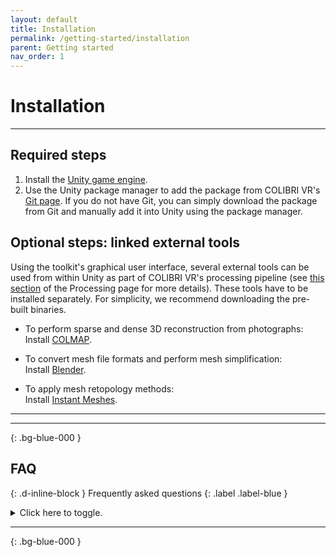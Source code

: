 ```yaml
---
layout: default
title: Installation
permalink: /getting-started/installation
parent: Getting started
nav_order: 1
---
```


# Installation

* * *

## Required steps

1. Install the [Unity game engine](https://unity.com/).
2. Use the Unity package manager to add the package from COLIBRI VR's [Git page](https://github.com/caor-mines-paristech/colibri-vr-unity-package/). If you do not have Git, you can simply download the package from Git and manually add it into Unity using the package manager.

## Optional steps: linked external tools

Using the toolkit's graphical user interface, several external tools can be used from within Unity as part of COLIBRI VR's processing pipeline (see [this section](https://caor-mines-paristech.github.io/colibri-vr/core-components/processing#external-processing-helpers) of the Processing page for more details). These tools have to be installed separately. For simplicity, we recommend downloading the pre-built binaries.

- To perform sparse and dense 3D reconstruction from photographs:<br/>
Install [COLMAP](https://colmap.github.io/).

- To convert mesh file formats and perform mesh simplification:<br/>
Install [Blender](https://www.blender.org/).

- To apply mesh retopology methods:<br/>
Install [Instant Meshes](https://github.com/wjakob/instant-meshes).

* * * 
* * * 
{: .bg-blue-000 }

## FAQ
{: .d-inline-block }
Frequently asked questions
{: .label .label-blue }

<details>
  <summary>
    Click here to toggle.
  </summary>

### Can I run COLIBRI VR on any operating system?

COLIBRI VR should work on any operating system supported by the Unity game engine, and the linked external tools provide binaries for Windows, Mac OS X, and Linux. That being said, we have only tested the project on Windows 10, so feel free to provide feedback on this matter.
  
### Do I need a special setup to run COLIBRI VR?

A CUDA-enabled GPU is required if you wish to perform dense reconstruction via COLMAP, but is not necessary otherwise. 

Additionally, it is important to note that the processing/rendering pipeline is often performance-intensive in terms of GPU memory. Make sure to monitor memory during troubleshooting.

### Is the project affiliated with any or all of the linked external tools?

No, these tools are not affiliated in any way with COLIBRI VR. The word *linked* here simply means that the toolkit implements dedicated classes and interface elements for using these tools from within Unity, by way of underlying command-line calls.

</details>

* * * 
{: .bg-blue-000 }
